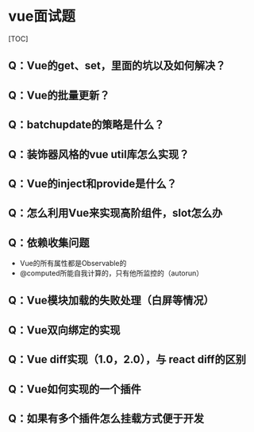 # vue面试题

[TOC]

## Q：Vue的get、set，里面的坑以及如何解决？

## Q：Vue的批量更新？

## Q：batchupdate的策略是什么？

## Q：装饰器风格的vue util库怎么实现？

## Q：Vue的inject和provide是什么？

## Q：怎么利用Vue来实现高阶组件，slot怎么办

## Q：依赖收集问题
* Vue的所有属性都是Observable的
* @computed所能自我计算的，只有他所监控的（autorun）

## Q：Vue模块加载的失败处理（白屏等情况）

## Q：Vue双向绑定的实现

## Q：Vue diff实现（1.0，2.0），与 react diff的区别

## Q：Vue如何实现的一个插件

## Q：如果有多个插件怎么挂载方式便于开发


